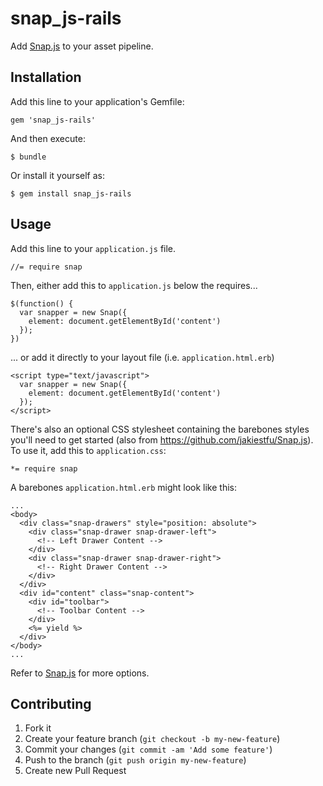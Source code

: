 # snap_js-rails

Add [Snap.js](https://github.com/jakiestfu/Snap.js) to your asset pipeline.

## Installation

Add this line to your application's Gemfile:

    gem 'snap_js-rails'

And then execute:

    $ bundle

Or install it yourself as:

    $ gem install snap_js-rails

## Usage

Add this line to your `application.js` file.

    //= require snap

Then, either add this to `application.js` below the requires...

    $(function() {
      var snapper = new Snap({
        element: document.getElementById('content')
      });
    })

... or add it directly to your layout file (i.e. `application.html.erb`)

    <script type="text/javascript">
      var snapper = new Snap({
        element: document.getElementById('content')
      });
    </script>

There's also an optional CSS stylesheet containing the barebones styles you'll need to get started (also from https://github.com/jakiestfu/Snap.js). To use it, add this to `application.css`:

    *= require snap

A barebones `application.html.erb` might look like this:

    ...
    <body>
      <div class="snap-drawers" style="position: absolute">
        <div class="snap-drawer snap-drawer-left">
          <!-- Left Drawer Content -->
        </div>
        <div class="snap-drawer snap-drawer-right">
          <!-- Right Drawer Content -->
        </div>
      </div>
      <div id="content" class="snap-content">
        <div id="toolbar">
          <!-- Toolbar Content -->
        </div>
        <%= yield %>
      </div>
    </body>
    ...

Refer to [Snap.js](https://github.com/jakiestfu/Snap.js) for more options.

## Contributing

1. Fork it
2. Create your feature branch (`git checkout -b my-new-feature`)
3. Commit your changes (`git commit -am 'Add some feature'`)
4. Push to the branch (`git push origin my-new-feature`)
5. Create new Pull Request
